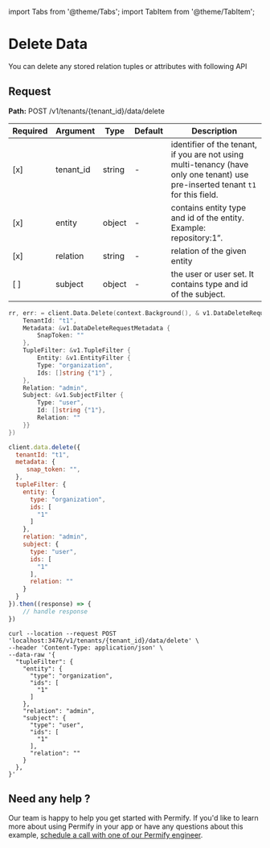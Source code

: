 import Tabs from '@theme/Tabs';
import TabItem from '@theme/TabItem';

# Delete Data

You can delete any stored relation tuples or attributes with following API

## Request

**Path:** POST /v1/tenants/{tenant_id}/data/delete

| Required | Argument | Type | Default | Description |
|----------|----------|---------|---------|-------------------------------------------------------------------------------------------|
| [x]   | tenant_id | string | - | identifier of the tenant, if you are not using multi-tenancy (have only one tenant) use pre-inserted tenant `t1` for this field.
| [x]   | entity | object | - | contains entity type and id of the entity. Example: repository:1”.
| [x]   | relation | string | - | relation of the given entity |
| [ ]   | subject | object | - | the user or user set. It contains type and id of the subject.  ||

<Tabs>
<TabItem value="go" label="Go">

```go
rr, err: = client.Data.Delete(context.Background(), & v1.DataDeleteRequest {
    TenantId: "t1",
    Metadata: &v1.DataDeleteRequestMetadata {
        SnapToken: ""
    },
    TupleFilter: &v1.TupleFilter {
        Entity: &v1.EntityFilter {
        Type: "organization",
        Ids: []string {"1"} ,
    },
    Relation: "admin",
    Subject: &v1.SubjectFilter {
        Type: "user",
        Id: []string {"1"},
        Relation: ""
    }}
})
```

</TabItem>

<TabItem value="node" label="Node">

```javascript
client.data.delete({
  tenantId: "t1",
  metadata: {
     snap_token: "",
  },
  tupleFilter: {
    entity: {
      type: "organization",
      ids: [
        "1"
      ]
    },
    relation: "admin",
    subject: {
      type: "user",
      ids: [
        "1"
      ],
      relation: ""
    }
  }
}).then((response) => {
    // handle response
})
```

</TabItem>
<TabItem value="curl" label="cURL">

```curl
curl --location --request POST 'localhost:3476/v1/tenants/{tenant_id}/data/delete' \
--header 'Content-Type: application/json' \
--data-raw '{
  "tupleFilter": {
    "entity": {
      "type": "organization",
      "ids": [
        "1"
      ]
    },
    "relation": "admin",
    "subject": {
      "type": "user",
      "ids": [
        "1"
      ],
      "relation": ""
    }
  },
}'
```
</TabItem>
</Tabs>

## Need any help ?

Our team is happy to help you get started with Permify. If you'd like to learn more about using Permify in your app or have any questions about this example, [schedule a call with one of our Permify engineer](https://meetings-eu1.hubspot.com/ege-aytin/call-with-an-expert).